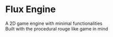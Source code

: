 # Flux Engine
A 2D game engine with minimal functionalities  
Built with the procedural rouge like game in mind
